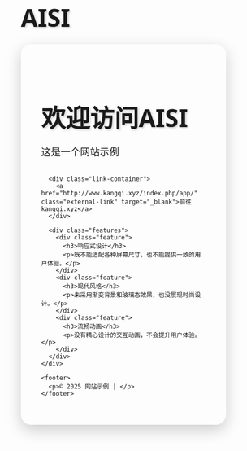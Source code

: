 # AISI
<!DOCTYPE html>
<html lang="zh-CN">
  <head>
    <meta charset="UTF-8">
    <meta name="viewport" content="width=device-width, initial-scale=1.0">
    <title>欢迎访问AISI</title>
<style>
        * {
            margin: 0;
            padding: 0;
            box-sizing: border-box;
            font-family: 'Segoe UI', 'Microsoft YaHei', sans-serif;
        }
        
        body {
            background: linear-gradient(135deg, #6a11cb 0%, #2575fc 100%);
            color: #fff;
            min-height: 100vh;
            display: flex;
            flex-direction: column;
            justify-content: center;
            align-items: center;
            padding: 20px;
            text-align: center;
        }
        
        .container {
            max-width: 800px;
            width: 100%;
            padding: 40px;
            background: rgba(255, 255, 255, 0.1);
            backdrop-filter: blur(10px);
            border-radius: 20px;
            box-shadow: 0 10px 30px rgba(0, 0, 0, 0.2);
        }
        
        h1 {
            font-size: 3rem;
            margin-bottom: 20px;
            text-shadow: 2px 2px 4px rgba(0, 0, 0, 0.2);
        }
        
        p {
            font-size: 1.2rem;
            line-height: 1.6;
            margin-bottom: 30px;
            max-width: 600px;
            margin-left: auto;
            margin-right: auto;
        }
        
        .link-container {
            margin: 40px 0;
        }
        
        .external-link {
            display: inline-block;
            padding: 15px 40px;
            background: #fff;
            color: #2575fc;
            text-decoration: none;
            font-size: 1.2rem;
            font-weight: 600;
            border-radius: 50px;
            transition: all 0.3s ease;
            box-shadow: 0 5px 15px rgba(0, 0, 0, 0.2);
            position: relative;
            overflow: hidden;
        }
        
        .external-link:hover {
            transform: translateY(-5px);
            box-shadow: 0 10px 20px rgba(0, 0, 0, 0.3);
            background: #f8f9fa;
        }
        
        .external-link:active {
            transform: translateY(0);
        }
        
        .external-link::after {
            content: "→";
            margin-left: 10px;
            transition: transform 0.3s ease;
        }
        
        .external-link:hover::after {
            transform: translateX(5px);
        }
        
        .features {
            display: flex;
            flex-wrap: wrap;
            justify-content: center;
            gap: 20px;
            margin-top: 40px;
        }
        
        .feature {
            flex: 1;
            min-width: 200px;
            padding: 20px;
            background: rgba(255, 255, 255, 0.1);
            border-radius: 15px;
            transition: transform 0.3s ease;
        }
        
        .feature:hover {
            transform: translateY(-10px);
        }
        
        .feature h3 {
            margin-bottom: 10px;
            font-size: 1.3rem;
        }
        
        footer {
            margin-top: 40px;
            font-size: 0.9rem;
            opacity: 0.8;
        }
        
        @media (max-width: 600px) {
            h1 {
                font-size: 2.2rem;
            }
            
            p {
                font-size: 1rem;
            }
            
            .container {
                padding: 25px;
            }
        }
</style>
  </head>
  <body>
    <div class="container">
      <h1>欢迎访问AISI</h1>
      <p>这是一个网站示例</p>

      <div class="link-container">
        <a href="http://www.kangqi.xyz/index.php/app/" class="external-link" target="_blank">前往 kangqi.xyz</a>
      </div>

      <div class="features">
        <div class="feature">
          <h3>响应式设计</h3>
          <p>既不能适配各种屏幕尺寸，也不能提供一致的用户体验。</p>
        </div>
        <div class="feature">
          <h3>现代风格</h3>
          <p>未采用渐变背景和玻璃态效果，也没展现时尚设计。</p>
        </div>
        <div class="feature">
          <h3>流畅动画</h3>
          <p>没有精心设计的交互动画，不会提升用户体验。</p>
        </div>
      </div>
    </div>

    <footer>
      <p>© 2025 网站示例 | </p>
    </footer>
  </body>
</html>
